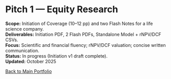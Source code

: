 # Pitch 1 — Equity Research  
**Scope:** Initiation of Coverage (10–12 pp) and two Flash Notes for a life science company.  
**Deliverables:** Initiation PDF, 2 Flash PDFs, Standalone Model + rNPV/DCF CSVs.  
**Focus:** Scientific and financial fluency; rNPV/DCF valuation; concise written communication.  
**Status:** In progress (Initiation v1 draft complete).  
**Updated:** October 2025

[ Back to Main Portfolio](../)
